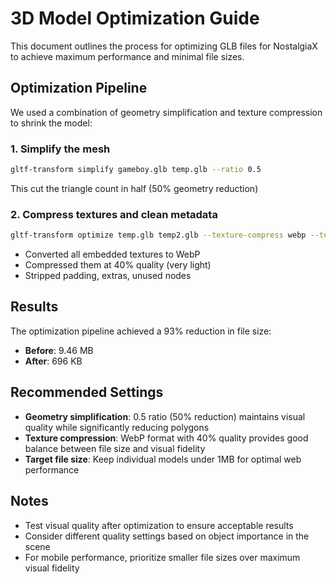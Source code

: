 # 3D Model Optimization Guide

This document outlines the process for optimizing GLB files for NostalgiaX to achieve maximum performance and minimal file sizes.

## Optimization Pipeline

We used a combination of geometry simplification and texture compression to shrink the model:

### 1. Simplify the mesh
```bash
gltf-transform simplify gameboy.glb temp.glb --ratio 0.5
```
This cut the triangle count in half (50% geometry reduction)

### 2. Compress textures and clean metadata
```bash
gltf-transform optimize temp.glb temp2.glb --texture-compress webp --texture-quality 40
```
- Converted all embedded textures to WebP
- Compressed them at 40% quality (very light)
- Stripped padding, extras, unused nodes

## Results

The optimization pipeline achieved a 93% reduction in file size:
- **Before**: 9.46 MB
- **After**: 696 KB

## Recommended Settings

- **Geometry simplification**: 0.5 ratio (50% reduction) maintains visual quality while significantly reducing polygons
- **Texture compression**: WebP format with 40% quality provides good balance between file size and visual fidelity
- **Target file size**: Keep individual models under 1MB for optimal web performance

## Notes

- Test visual quality after optimization to ensure acceptable results
- Consider different quality settings based on object importance in the scene
- For mobile performance, prioritize smaller file sizes over maximum visual fidelity
